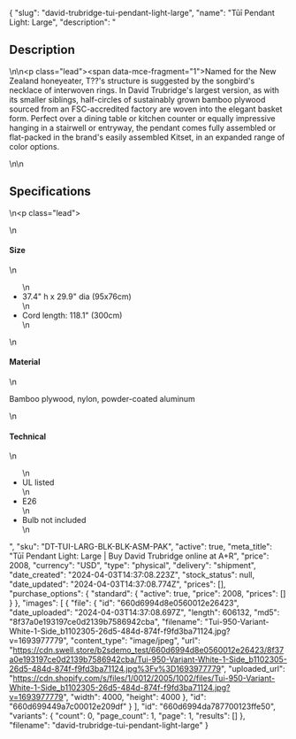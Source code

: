 {
  "slug": "david-trubridge-tui-pendant-light-large",
  "name": "Tūī Pendant Light: Large",
  "description": "<h2>Description</h2>\n<!-- split -->\n<p class=\"lead\"><span data-mce-fragment=\"1\">Named for the New Zealand honeyeater, T??'s structure is suggested by the songbird's necklace of interwoven rings. In David Trubridge's largest version, as with its smaller siblings, half-circles of sustainably grown bamboo plywood sourced from an FSC-accredited factory are woven into the elegant basket form. Perfect over a dining table or kitchen counter or equally impressive hanging in a stairwell or entryway, the pendant comes fully assembled or flat-packed in the brand's easily assembled Kitset, in an expanded range of color options.</span></p>\n<!-- split -->\n<h2>Specifications</h2>\n<p class=\"lead\"><!-- split --></p>\n<h4>Size</h4>\n<ul>\n<li>37.4\" h x 29.9\" dia (95x76cm)</li>\n<li>Cord length: 118.1\" (300cm)</li>\n</ul>\n<h4>Material</h4>\n<p>Bamboo plywood, nylon, powder-coated aluminum</p>\n<h4>Technical</h4>\n<ul>\n<li>UL listed</li>\n<li>E26</li>\n<li>Bulb not included</li>\n</ul>",
  "sku": "DT-TUI-LARG-BLK-BLK-ASM-PAK",
  "active": true,
  "meta_title": "Tūī Pendant Light: Large | Buy David Trubridge online at A+R",
  "price": 2008,
  "currency": "USD",
  "type": "physical",
  "delivery": "shipment",
  "date_created": "2024-04-03T14:37:08.223Z",
  "stock_status": null,
  "date_updated": "2024-04-03T14:37:08.774Z",
  "prices": [],
  "purchase_options": {
    "standard": {
      "active": true,
      "price": 2008,
      "prices": []
    }
  },
  "images": [
    {
      "file": {
        "id": "660d6994d8e0560012e26423",
        "date_uploaded": "2024-04-03T14:37:08.697Z",
        "length": 606132,
        "md5": "8f37a0e193197ce0d2139b7586942cba",
        "filename": "Tui-950-Variant-White-1-Side_b1102305-26d5-484d-874f-f9fd3ba71124.jpg?v=1693977779",
        "content_type": "image/jpeg",
        "url": "https://cdn.swell.store/b2sdemo_test/660d6994d8e0560012e26423/8f37a0e193197ce0d2139b7586942cba/Tui-950-Variant-White-1-Side_b1102305-26d5-484d-874f-f9fd3ba71124.jpg%3Fv%3D1693977779",
        "uploaded_url": "https://cdn.shopify.com/s/files/1/0012/2005/1002/files/Tui-950-Variant-White-1-Side_b1102305-26d5-484d-874f-f9fd3ba71124.jpg?v=1693977779",
        "width": 4000,
        "height": 4000
      },
      "id": "660d699449a7c00012e209df"
    }
  ],
  "id": "660d6994da787700123ffe50",
  "variants": {
    "count": 0,
    "page_count": 1,
    "page": 1,
    "results": []
  },
  "filename": "david-trubridge-tui-pendant-light-large"
}